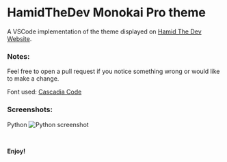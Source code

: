 # HamidTheDev Monokai Pro theme

A VSCode implementation of the theme displayed on [Hamid The Dev Website](https://github.com/hamidthedev/).

### Notes:

Feel free to open a pull request if you notice something wrong or would like to make a change.

Font used: [Cascadia Code](https://github.com/microsoft/cascadia-code)

### Screenshots:

Python
![Python screenshot](https://github.com/HamidTheDev/vscode-theme-monokai-pro/blob/main/images/sreenshot.png)

<br>

**Enjoy!**
